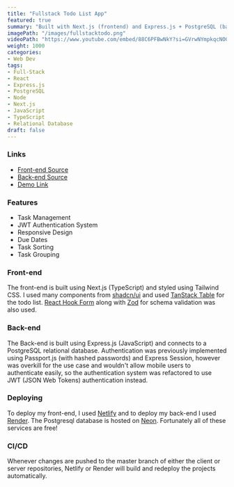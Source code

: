 ```yaml
---
title: "Fullstack Todo List App"
featured: true
summary: "Built with Next.js (frontend) and Express.js + PostgreSQL (backend), this app lets users create, organize, and manage tasks in real-time. Features include task grouping, due dates, and user authentication with sessions. Styled using Tailwind CSS and component libraries for a clean, responsive UI."
imagePath: "/images/fullstacktodo.png"
videoPath: "https://www.youtube.com/embed/88C6PFBwNkY?si=GVrwNYmpkqcNOG_u"
weight: 1000
categories:
- Web Dev
tags:
- Full-Stack
- React
- Express.js
- PostgreSQL
- Node
- Next.js
- JavaScript
- TypeScript
- Relational Database
draft: false
---
```


### Links
- [Front-end Source](https://github.com/erikbolumburu11/todolist-client)
- [Back-end Source](https://github.com/erikbolumburu11/todolist-server)
- [Demo Link](https://bolumburutodolist.netlify.app/)

### Features
- Task Management
- JWT Authentication System
- Responsive Design
- Due Dates
- Task Sorting
- Task Grouping

### Front-end
The front-end is built using Next.js (TypeScript) and styled using Tailwind CSS. I used many components from [shadcn/ui](https://ui.shadcn.com/) and used [TanStack Table](https://tanstack.com/table/latest) for the todo list. [React Hook Form](https://www.react-hook-form.com/) along with [Zod](https://zod.dev/) for schema validation was also used.

### Back-end
The Back-end is built using Express.js (JavaScript) and connects to a PostgreSQL relational database. Authentication was previously implemented using Passport.js (with hashed passwords) and Express Session, however was overkill for the use case and wouldn't allow mobile users to authenticate easily, so the authentication system was refactored to use JWT (JSON Web Tokens) authentication instead.

### Deploying
To deploy my front-end, I used [Netlify](https://www.netlify.com/) and to deploy my back-end I used [Render](https://render.com/). The Postgresql database is hosted on [Neon](https://neon.com/). Fortunately all of these services are free!

### CI/CD
Whenever changes are pushed to the master branch of either the client or server repositories, Netlify or Render will build and redeploy the projects automatically.
